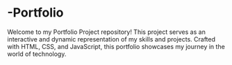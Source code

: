 # -Portfolio
Welcome to my Portfolio Project repository! This project serves as an interactive and dynamic representation of my skills and projects. Crafted with HTML, CSS, and JavaScript, this portfolio showcases my journey in the world of technology.
